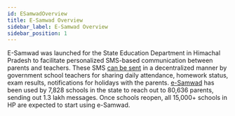 ```yaml
---
id: ESamwadOverview
title: E-Samwad Overview
sidebar_label: E-Samwad Overview
sidebar_position: 1
---
```


E-Samwad was launched for the State Education Department in Himachal Pradesh to facilitate personalized SMS-based communication between parents and teachers. These SMS [can be sent](https://www.linkedin.com/posts/samagra-transforming-governance_himachalpradesh-workstreaminfographics-samarth-activity-6669224579640258560-COhj) in a decentralized manner by government school teachers for sharing daily attendance, homework status, exam results, notifications for holidays with the parents. [e-Samwad](/docs/docs/E-Samwad/SamwadFuncSpecs) has been used by 7,828 schools in the state to reach out to 80,636 parents, sending out 1.3 lakh messages. Once schools reopen, all 15,000+ schools in HP are expected to start using e-Samwad.